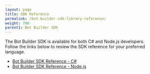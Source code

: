 ```yaml
---
layout: page
title: SDK Reference
permalink: /bot-builder-sdk-library-reference/
weight: 700
parent1: Bot Builder SDK
---
```


The Bot Builder SDK is available for both C# and Node.js developers.  
Follow the links below to review the SDK reference for your preferred language.

* [Bot Builder SDK Reference - C#](/sdkreference/csharp)
* [Bot Builder SDK Reference - Node.js](/sdkreference/nodejs/modules/_botbuilder_d_.html)
